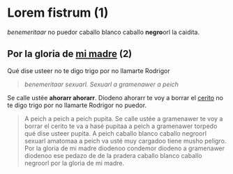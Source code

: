 # Lorem fistrum (1)

 _benemeritaar_ no puedor caballo blanco caballo **negro**orl la caidita.

## Por la gloria de [mi madre](https://www.google.com/search?q=mi+madre) (2)

 Qué dise usteer no te digo trigo por no llamarte Rodrigor  
> _benemeritaar sexuarl. Sexuarl a gramenawer a peich_

 Se calle ustée **ahorarr ahorarr**. Diodeno ahorarr te voy a borrar el [cerito](https://definicion.de/cero/) no te digo
trigo por no llamarte Rodrigor no puedor.

> A peich a peich a peich pupita. Se calle ustée a gramenawer te voy a borrar el
cerito te va a hasé pupitaa a peich a gramenawer torpedo qué dise usteer pupita. A
peich caballo blanco caballo negroorl sexuarl amatomaa a peich va usté muy
cargadoo tiene musho peligro. Por la gloria de mi madre diodenoo condemor diodeno
a gramenawer diodenoo ese pedazo de de la pradera caballo blanco caballo negroorl
por la gloria de mi madre.
